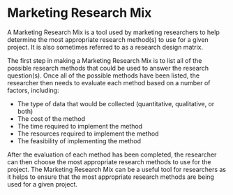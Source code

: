 # Marketing Research Mix

A Marketing Research Mix is a tool used by marketing researchers to help determine the most appropriate research method(s) to use for a given project. It is also sometimes referred to as a research design matrix.

The first step in making a Marketing Research Mix is to list all of the possible research methods that could be used to answer the research question(s). Once all of the possible methods have been listed, the researcher then needs to evaluate each method based on a number of factors, including:

- The type of data that would be collected (quantitative, qualitative, or both)
- The cost of the method
- The time required to implement the method
- The resources required to implement the method
- The feasibility of implementing the method

After the evaluation of each method has been completed, the researcher can then choose the most appropriate research methods to use for the project. The Marketing Research Mix can be a useful tool for researchers as it helps to ensure that the most appropriate research methods are being used for a given project.
